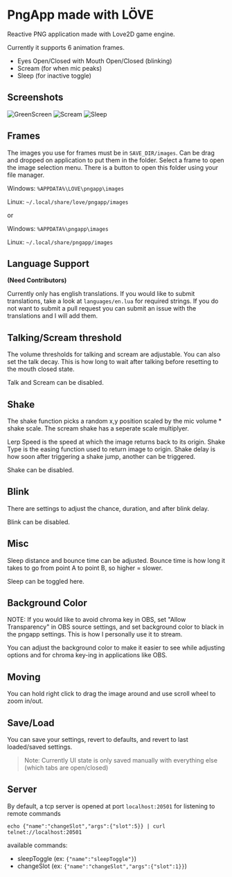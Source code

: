 # PngApp made with LÖVE

Reactive PNG application made with Love2D game engine.

Currently it supports 6 animation frames.
- Eyes Open/Closed with Mouth Open/Closed (blinking)
- Scream (for when mic peaks)
- Sleep (for inactive toggle)

## Screenshots

![GreenScreen](https://i.imgur.com/KyRypCO.jpg)
![Scream](https://i.imgur.com/UcuwyfD.jpg)
![Sleep](https://i.imgur.com/hQi5lD8.jpg)

## Frames

The images you use for frames must be in `SAVE_DIR/images`.
Can be drag and dropped on application to put them in the folder.
Select a frame to open the image selection menu. 
There is a button to open this folder using your file manager.

Windows: `%APPDATA%\LOVE\pngapp\images`

Linux: `~/.local/share/love/pngapp/images`

or

Windows: `%APPDATA%\pngapp\images`

Linux: `~/.local/share/pngapp/images`

## Language Support

**(Need Contributors)**

Currently only has english translations.
If you would like to submit translations, take a look at `languages/en.lua` for required strings. If you do not want to submit a pull request you can submit an issue with the translations and I will add them.

## Talking/Scream threshold

The volume thresholds for talking and scream are adjustable.
You can also set the talk decay. This is how long to wait after talking before resetting to the mouth closed state.

Talk and Scream can be disabled.

## Shake

The shake function picks a random x,y position scaled by the mic volume * shake scale.
The scream shake has a seperate scale multiplyer.

Lerp Speed is the speed at which the image returns back to its origin.
Shake Type is the easing function used to return image to origin.
Shake delay is how soon after triggering a shake jump, another can be triggered.

Shake can be disabled.

## Blink

There are settings to adjust the chance, duration, and after blink delay.

Blink can be disabled.

## Misc

Sleep distance and bounce time can be adjusted. Bounce time is how long it takes to go from point A to point B, so higher = slower.

Sleep can be toggled here.

## Background Color

NOTE: If you would like to avoid chroma key in OBS, set "Allow Transparency" in OBS source settings, and set background color to black in the pngapp settings. This is how I personally use it to stream.

You can adjust the background color to make it easier to see while adjusting options and for chroma key-ing in applications like OBS.

## Moving

You can hold right click to drag the image around and use scroll wheel to zoom in/out.

## Save/Load

You can save your settings, revert to defaults, and revert to last loaded/saved settings.

> Note: Currently UI state is only saved manually with everything else (which tabs are open/closed)

## Server

By default, a tcp server is opened at port `localhost:20501` for listening to remote commands

`echo {"name":"changeSlot","args":{"slot":5}} | curl telnet://localhost:20501`

available commands:

- sleepToggle (ex: `{"name":"sleepToggle"}`)
- changeSlot (ex: `{"name":"changeSlot","args":{"slot":1}}`)

